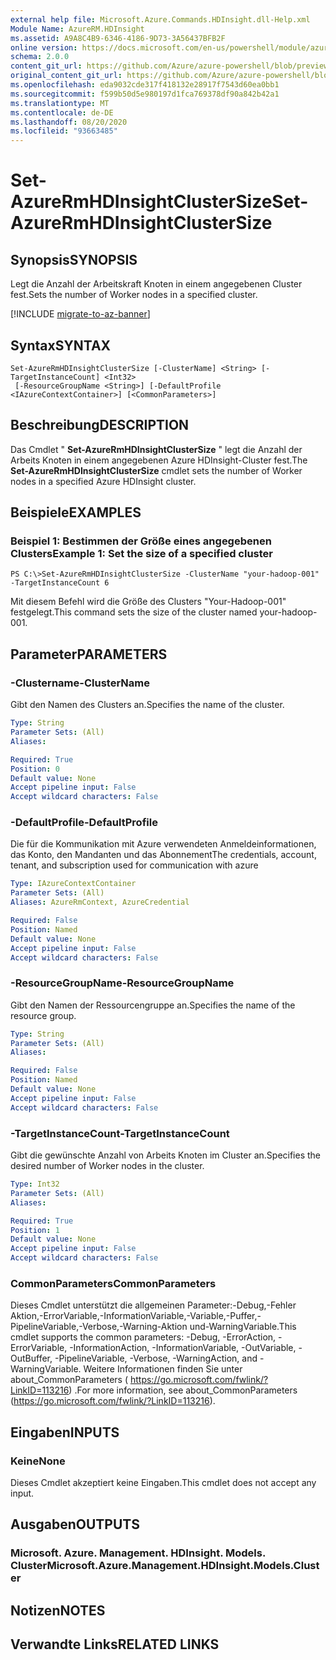 ```yaml
---
external help file: Microsoft.Azure.Commands.HDInsight.dll-Help.xml
Module Name: AzureRM.HDInsight
ms.assetid: A9A8C4B9-6346-4186-9D73-3A56437BFB2F
online version: https://docs.microsoft.com/en-us/powershell/module/azurerm.hdinsight/set-azurermhdinsightclustersize
schema: 2.0.0
content_git_url: https://github.com/Azure/azure-powershell/blob/preview/src/ResourceManager/HDInsight/Commands.HDInsight/help/Set-AzureRmHDInsightClusterSize.md
original_content_git_url: https://github.com/Azure/azure-powershell/blob/preview/src/ResourceManager/HDInsight/Commands.HDInsight/help/Set-AzureRmHDInsightClusterSize.md
ms.openlocfilehash: eda9032cde317f418132e28917f7543d60ea0bb1
ms.sourcegitcommit: f599b50d5e980197d1fca769378df90a842b42a1
ms.translationtype: MT
ms.contentlocale: de-DE
ms.lasthandoff: 08/20/2020
ms.locfileid: "93663485"
---
```

# <span data-ttu-id="851ec-101">Set-AzureRmHDInsightClusterSize</span><span class="sxs-lookup"><span data-stu-id="851ec-101">Set-AzureRmHDInsightClusterSize</span></span>

## <span data-ttu-id="851ec-102">Synopsis</span><span class="sxs-lookup"><span data-stu-id="851ec-102">SYNOPSIS</span></span>
<span data-ttu-id="851ec-103">Legt die Anzahl der Arbeitskraft Knoten in einem angegebenen Cluster fest.</span><span class="sxs-lookup"><span data-stu-id="851ec-103">Sets the number of Worker nodes in a specified cluster.</span></span>

[!INCLUDE [migrate-to-az-banner](../../includes/migrate-to-az-banner.md)]

## <span data-ttu-id="851ec-104">Syntax</span><span class="sxs-lookup"><span data-stu-id="851ec-104">SYNTAX</span></span>

```
Set-AzureRmHDInsightClusterSize [-ClusterName] <String> [-TargetInstanceCount] <Int32>
 [-ResourceGroupName <String>] [-DefaultProfile <IAzureContextContainer>] [<CommonParameters>]
```

## <span data-ttu-id="851ec-105">Beschreibung</span><span class="sxs-lookup"><span data-stu-id="851ec-105">DESCRIPTION</span></span>
<span data-ttu-id="851ec-106">Das Cmdlet " **Set-AzureRmHDInsightClusterSize** " legt die Anzahl der Arbeits Knoten in einem angegebenen Azure HDInsight-Cluster fest.</span><span class="sxs-lookup"><span data-stu-id="851ec-106">The **Set-AzureRmHDInsightClusterSize** cmdlet sets the number of Worker nodes in a specified Azure HDInsight cluster.</span></span>

## <span data-ttu-id="851ec-107">Beispiele</span><span class="sxs-lookup"><span data-stu-id="851ec-107">EXAMPLES</span></span>

### <span data-ttu-id="851ec-108">Beispiel 1: Bestimmen der Größe eines angegebenen Clusters</span><span class="sxs-lookup"><span data-stu-id="851ec-108">Example 1: Set the size of a specified cluster</span></span>
```
PS C:\>Set-AzureRmHDInsightClusterSize -ClusterName "your-hadoop-001" -TargetInstanceCount 6
```

<span data-ttu-id="851ec-109">Mit diesem Befehl wird die Größe des Clusters "Your-Hadoop-001" festgelegt.</span><span class="sxs-lookup"><span data-stu-id="851ec-109">This command sets the size of the cluster named your-hadoop-001.</span></span>

## <span data-ttu-id="851ec-110">Parameter</span><span class="sxs-lookup"><span data-stu-id="851ec-110">PARAMETERS</span></span>

### <span data-ttu-id="851ec-111">-Clustername</span><span class="sxs-lookup"><span data-stu-id="851ec-111">-ClusterName</span></span>
<span data-ttu-id="851ec-112">Gibt den Namen des Clusters an.</span><span class="sxs-lookup"><span data-stu-id="851ec-112">Specifies the name of the cluster.</span></span>

```yaml
Type: String
Parameter Sets: (All)
Aliases: 

Required: True
Position: 0
Default value: None
Accept pipeline input: False
Accept wildcard characters: False
```

### <span data-ttu-id="851ec-113">-DefaultProfile</span><span class="sxs-lookup"><span data-stu-id="851ec-113">-DefaultProfile</span></span>
<span data-ttu-id="851ec-114">Die für die Kommunikation mit Azure verwendeten Anmeldeinformationen, das Konto, den Mandanten und das Abonnement</span><span class="sxs-lookup"><span data-stu-id="851ec-114">The credentials, account, tenant, and subscription used for communication with azure</span></span>

```yaml
Type: IAzureContextContainer
Parameter Sets: (All)
Aliases: AzureRmContext, AzureCredential

Required: False
Position: Named
Default value: None
Accept pipeline input: False
Accept wildcard characters: False
```

### <span data-ttu-id="851ec-115">-ResourceGroupName</span><span class="sxs-lookup"><span data-stu-id="851ec-115">-ResourceGroupName</span></span>
<span data-ttu-id="851ec-116">Gibt den Namen der Ressourcengruppe an.</span><span class="sxs-lookup"><span data-stu-id="851ec-116">Specifies the name of the resource group.</span></span>

```yaml
Type: String
Parameter Sets: (All)
Aliases: 

Required: False
Position: Named
Default value: None
Accept pipeline input: False
Accept wildcard characters: False
```

### <span data-ttu-id="851ec-117">-TargetInstanceCount</span><span class="sxs-lookup"><span data-stu-id="851ec-117">-TargetInstanceCount</span></span>
<span data-ttu-id="851ec-118">Gibt die gewünschte Anzahl von Arbeits Knoten im Cluster an.</span><span class="sxs-lookup"><span data-stu-id="851ec-118">Specifies the desired number of Worker nodes in the cluster.</span></span>

```yaml
Type: Int32
Parameter Sets: (All)
Aliases: 

Required: True
Position: 1
Default value: None
Accept pipeline input: False
Accept wildcard characters: False
```

### <span data-ttu-id="851ec-119">CommonParameters</span><span class="sxs-lookup"><span data-stu-id="851ec-119">CommonParameters</span></span>
<span data-ttu-id="851ec-120">Dieses Cmdlet unterstützt die allgemeinen Parameter:-Debug,-Fehler Aktion,-ErrorVariable,-InformationVariable,-Variable,-Puffer,-PipelineVariable,-Verbose,-Warning-Aktion und-WarningVariable.</span><span class="sxs-lookup"><span data-stu-id="851ec-120">This cmdlet supports the common parameters: -Debug, -ErrorAction, -ErrorVariable, -InformationAction, -InformationVariable, -OutVariable, -OutBuffer, -PipelineVariable, -Verbose, -WarningAction, and -WarningVariable.</span></span> <span data-ttu-id="851ec-121">Weitere Informationen finden Sie unter about_CommonParameters ( https://go.microsoft.com/fwlink/?LinkID=113216) .</span><span class="sxs-lookup"><span data-stu-id="851ec-121">For more information, see about_CommonParameters (https://go.microsoft.com/fwlink/?LinkID=113216).</span></span>

## <span data-ttu-id="851ec-122">Eingaben</span><span class="sxs-lookup"><span data-stu-id="851ec-122">INPUTS</span></span>

### <span data-ttu-id="851ec-123">Keine</span><span class="sxs-lookup"><span data-stu-id="851ec-123">None</span></span>
<span data-ttu-id="851ec-124">Dieses Cmdlet akzeptiert keine Eingaben.</span><span class="sxs-lookup"><span data-stu-id="851ec-124">This cmdlet does not accept any input.</span></span>

## <span data-ttu-id="851ec-125">Ausgaben</span><span class="sxs-lookup"><span data-stu-id="851ec-125">OUTPUTS</span></span>

### <span data-ttu-id="851ec-126">Microsoft. Azure. Management. HDInsight. Models. Cluster</span><span class="sxs-lookup"><span data-stu-id="851ec-126">Microsoft.Azure.Management.HDInsight.Models.Cluster</span></span>

## <span data-ttu-id="851ec-127">Notizen</span><span class="sxs-lookup"><span data-stu-id="851ec-127">NOTES</span></span>

## <span data-ttu-id="851ec-128">Verwandte Links</span><span class="sxs-lookup"><span data-stu-id="851ec-128">RELATED LINKS</span></span>

